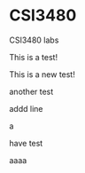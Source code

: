 # CSI3480
CSI3480 labs

This is a test!

This is a new test!


another test 

addd line 

a


have test


aaaa
